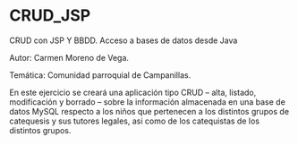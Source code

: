 # CRUD_JSP

CRUD con JSP Y BBDD. Acceso a bases de datos desde Java 

Autor: Carmen Moreno de Vega.

Temática: Comunidad parroquial de Campanillas.

En este ejercicio se creará una aplicación tipo CRUD – alta, listado, modificación y borrado – sobre la información almacenada en una base de datos MySQL respecto a los niños que pertenecen a los distintos grupos de catequesis y sus tutores legales, asi como  de los catequistas de los distintos grupos.
